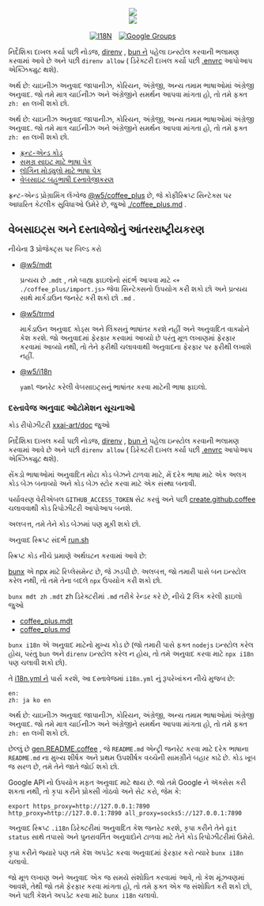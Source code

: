 <p align="center"><a href="https://xxai.art"><img src="https://cdn.jsdelivr.net/gh/xxai-art/doc/logo.svg"/></a><br/><a href="https://xxai.art"><img src="https://cdn.jsdelivr.net/gh/xxai-art/doc/xxai.svg"/></a></p><p align="center"><a href="https://github.com/xxai-art/doc#readme"><img alt="I18N" src="https://cdn.jsdelivr.net/gh/wactax/img/t.svg"/></a>　<a href="https://groups.google.com/u/0/g/xxai-art"><img alt="Google Groups" src="https://cdn.jsdelivr.net/gh/wactax/img/g-groups.svg"/></a></p>

નિર્દેશિકા દાખલ કર્યા પછી નોડજ, [direnv](https://direnv.net) , [bun ને](https://github.com/oven-sh/bun) પહેલા ઇન્સ્ટોલ કરવાની ભલામણ કરવામાં આવે છે અને પછી `direnv allow` ( ડિરેક્ટરી દાખલ કર્યા પછી [.envrc](https://github.com/xxai-art/doc/blob/main/.envrc) આપોઆપ એક્ઝિક્યુટ થશે).

અર્થ છે: ચાઇનીઝ અનુવાદ જાપાનીઝ, કોરિયન, અંગ્રેજી, અન્ય તમામ ભાષાઓમાં અંગ્રેજી અનુવાદ. જો તમે માત્ર ચાઈનીઝ અને અંગ્રેજીને સમર્થન આપવા માંગતા હો, તો તમે ફક્ત `zh: en` લખી શકો છો.

અર્થ છે: ચાઇનીઝ અનુવાદ જાપાનીઝ, કોરિયન, અંગ્રેજી, અન્ય તમામ ભાષાઓમાં અંગ્રેજી અનુવાદ. જો તમે માત્ર ચાઈનીઝ અને અંગ્રેજીને સમર્થન આપવા માંગતા હો, તો તમે ફક્ત `zh: en` લખી શકો છો.

* [ફ્રન્ટ-એન્ડ કોડ](https://github.com/xxai-art/web)
* [સમગ્ર સાઇટ માટે ભાષા પેક](https://github.com/xxai-art/web/tree/main/i18n)
* [લૉગિન મોડ્યુલો માટે ભાષા પેક](https://github.com/wacpkg/user/tree/main/ui.i18n)
* [વેબસાઇટ બહુભાષી દસ્તાવેજીકરણ](https://github.com/xxai-doc)

ફ્રન્ટ-એન્ડ પ્રોગ્રામિંગ લેંગ્વેજ [@w5/coffee_plus](http://npmjs.com/@w5/coffee_plus) છે, જે કોફીસ્ક્રિપ્ટ સિન્ટેક્સ પર આધારિત કેટલીક સુવિધાઓ ઉમેરે છે, જુઓ [./coffee_plus.md](./coffee_plus.md) .

## વેબસાઇટ્સ અને દસ્તાવેજોનું આંતરરાષ્ટ્રીયકરણ

નીચેના 3 પ્રોજેક્ટ્સ પર બિલ્ડ કરો

* [@w5/mdt](https://www.npmjs.com/package/@w5/mdt)

  પ્રત્યય છે `.mdt` , તમે બાહ્ય ફાઇલોનો સંદર્ભ આપવા માટે `<+ ./coffee_plus/import.js>` જેવા સિન્ટેક્સનો ઉપયોગ કરી શકો છો અને પ્રત્યય સાથે માર્કડાઉન જનરેટ કરી શકો છો `.md` .

* [@w5/trmd](https://www.npmjs.com/package/@w5/trmd)

  માર્કડાઉન અનુવાદ કોડ્સ અને લિંક્સનું ભાષાંતર કરશે નહીં અને અનુવાદિત વાક્યોને કેશ કરશે. જો અનુવાદમાં ફેરફાર કરવામાં આવ્યો છે પરંતુ મૂળ લખાણમાં ફેરફાર કરવામાં આવ્યો નથી, તો તેને ફરીથી ચલાવવાથી અનુવાદના ફેરફાર પર ફરીથી લખાશે નહીં.

* [@w5/i18n](https://www.npmjs.com/package/@w5/i18n)

  `yaml` જનરેટ કરેલી વેબસાઇટ્સનું ભાષાંતર કરવા માટેની ભાષા ફાઇલો.

### દસ્તાવેજ અનુવાદ ઓટોમેશન સૂચનાઓ

કોડ રીપોઝીટરી [xxai-art/doc](https://github.com/xxai-art/doc) જુઓ

નિર્દેશિકા દાખલ કર્યા પછી નોડજ, [direnv](https://direnv.net) , [bun ને](https://github.com/oven-sh/bun) પહેલા ઇન્સ્ટોલ કરવાની ભલામણ કરવામાં આવે છે અને પછી `direnv allow` ( ડિરેક્ટરી દાખલ કર્યા પછી [.envrc](https://github.com/xxai-art/doc/blob/main/.envrc) આપોઆપ એક્ઝિક્યુટ થશે).

સેંકડો ભાષાઓમાં અનુવાદિત મોટા કોડ બેઝને ટાળવા માટે, મેં દરેક ભાષા માટે એક અલગ કોડ બેઝ બનાવ્યો અને કોડ બેઝ સ્ટોર કરવા માટે એક સંસ્થા બનાવી.

પર્યાવરણ વેરીએબલ `GITHUB_ACCESS_TOKEN` સેટ કરવું અને પછી [create.github.coffee](https://github.com/xxai-art/doc/blob/main/create.github.coffee) ચલાવવાથી કોડ રિપોઝીટરી આપોઆપ બનશે.

અલબત્ત, તમે તેને કોડ બેઝમાં પણ મૂકી શકો છો.

અનુવાદ સ્ક્રિપ્ટ સંદર્ભ [run.sh](https://github.com/xxai-art/doc/blob/main/run.sh)

સ્ક્રિપ્ટ કોડ નીચે પ્રમાણે અર્થઘટન કરવામાં આવે છે:

[bunx](https://bun.sh/docs/cli/bunx) એ npx માટે રિપ્લેસમેન્ટ છે, જે ઝડપી છે. અલબત્ત, જો તમારી પાસે બન ઇન્સ્ટોલ કરેલ નથી, તો તમે તેના બદલે `npx` ઉપયોગ કરી શકો છો.

`bunx mdt zh` `.mdt` zh ડિરેક્ટરીમાં `.md` તરીકે રેન્ડર કરે છે, નીચે 2 લિંક કરેલી ફાઇલો જુઓ

* [coffee_plus.mdt](https://github.com/xxai-doc/zh/blob/main/coffee_plus.mdt)
* [coffee_plus.md](https://github.com/xxai-doc/zh/blob/main/coffee_plus.md)

`bunx i18n` એ અનુવાદ માટેનો મુખ્ય કોડ છે (જો તમારી પાસે ફક્ત `nodejs` ઇન્સ્ટોલ કરેલ હોય, પરંતુ `bun` અને `direnv` ઇન્સ્ટોલ કરેલ ન હોય, તો તમે અનુવાદ કરવા માટે `npx i18n` પણ ચલાવી શકો છો).

તે [i18n.yml ને](https://github.com/xxai-art/doc/blob/main/i18n.yml) પાર્સ કરશે, આ દસ્તાવેજમાં `i18n.yml` નું રૂપરેખાંકન નીચે મુજબ છે:

```
en:
zh: ja ko en
```

અર્થ છે: ચાઇનીઝ અનુવાદ જાપાનીઝ, કોરિયન, અંગ્રેજી, અન્ય તમામ ભાષાઓમાં અંગ્રેજી અનુવાદ. જો તમે માત્ર ચાઈનીઝ અને અંગ્રેજીને સમર્થન આપવા માંગતા હો, તો તમે ફક્ત `zh: en` લખી શકો છો.

છેલ્લું છે [gen.README.coffee](https://github.com/xxai-art/doc/blob/main/gen.README.coffee) , જે `README.md` એન્ટ્રી જનરેટ કરવા માટે દરેક ભાષાના `README.md` ના મુખ્ય શીર્ષક અને પ્રથમ ઉપશીર્ષક વચ્ચેની સામગ્રીને બહાર કાઢે છે. કોડ ખૂબ જ સરળ છે, તમે તેને જાતે જોઈ શકો છો.

Google API નો ઉપયોગ મફત અનુવાદ માટે થાય છે. જો તમે Google ને ઍક્સેસ કરી શકતા નથી, તો કૃપા કરીને પ્રોક્સી ગોઠવો અને સેટ કરો, જેમ કે:

```
export https_proxy=http://127.0.0.1:7890 http_proxy=http://127.0.0.1:7890 all_proxy=socks5://127.0.0.1:7890
```

અનુવાદ સ્ક્રિપ્ટ `.i18n` ડિરેક્ટરીમાં અનુવાદિત કેશ જનરેટ કરશે, કૃપા કરીને તેને `git status` સાથે તપાસો અને પુનરાવર્તિત અનુવાદોને ટાળવા માટે તેને કોડ રિપોઝીટરીમાં ઉમેરો.

કૃપા કરીને જ્યારે પણ તમે કેશ અપડેટ કરવા અનુવાદમાં ફેરફાર કરો ત્યારે `bunx i18n` ચલાવો.

જો મૂળ લખાણ અને અનુવાદ એક જ સમયે સંશોધિત કરવામાં આવે, તો કેશ મૂંઝવણમાં આવશે, તેથી જો તમે ફેરફાર કરવા માંગતા હો, તો તમે ફક્ત એક જ સંશોધિત કરી શકો છો, અને પછી કેશને અપડેટ કરવા માટે `bunx i18n` ચલાવો.
